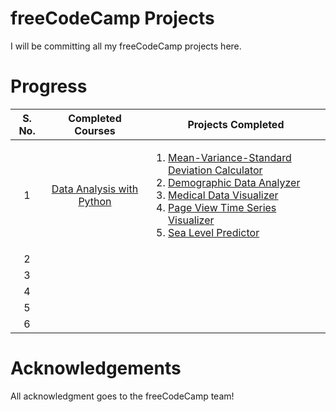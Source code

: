 # freeCodeCamp Projects
I will be committing all my freeCodeCamp projects here.

# Progress

| S. No.        | Completed Courses          | Projects Completed  |
| :-------------: |:-------------:| :-----:|
| 1 | <a href = "https://www.freecodecamp.org/learn/data-analysis-with-python/">Data Analysis with Python</a> |<div align="left"><ol><li><a href = "https://github.com/aarushijain29/freecodecamp/tree/main/data-analysis-with-python/mean-var-std-calc">Mean-Variance-Standard Deviation Calculator</a></li><li><a href = "https://github.com/aarushijain29/freecodecamp/tree/main/data-analysis-with-python/demographic-data-analyzer">Demographic Data Analyzer</a></li><li><a href = "https://github.com/aarushijain29/freecodecamp/tree/main/data-analysis-with-python/medical-data-visualizer">Medical Data Visualizer</a></li><li><a href = "https://github.com/aarushijain29/freecodecamp/tree/main/data-analysis-with-python/page-view-time-series-visualizer">Page View Time Series Visualizer</a></li><li><a href = "https://github.com/aarushijain29/freecodecamp/tree/main/data-analysis-with-python/sea-level-predictor">Sea Level Predictor</a></li></ol></div>|
| 2 | | |
| 3 | | |
| 4 | | |
| 5 | | |
| 6 | | |

# Acknowledgements
  All acknowledgment goes to the freeCodeCamp team!
